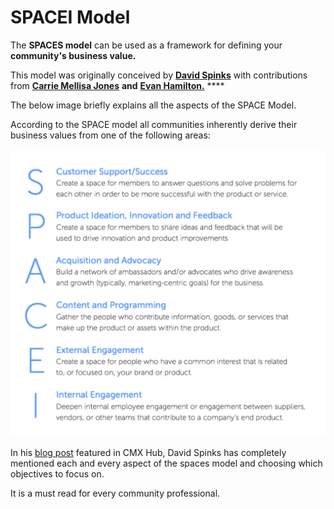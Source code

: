 # SPACEI Model

The **SPACES model** can be used as a framework for defining your **community's business value.**

This model was originally conceived by [**David Spinks**](https://twitter.com/DavidSpinks) with contributions from [**Carrie Mellisa Jones**](https://twitter.com/caremjo) **and** [**Evan Hamilton.**](https://twitter.com/evanhamilton) ****

The below image briefly explains all the aspects of the SPACE Model.

According to the SPACE model all communities inherently derive their business values from one of the following areas:

![](../.gitbook/assets/screenshot-2020-09-29-at-11.03.42-pm.png)

In his [blog post](https://cmxhub.com/the-space-model/) featured in CMX Hub, David Spinks has completely mentioned each and every aspect of the spaces model and choosing which objectives to focus on. 

It is a must read for every community professional.

